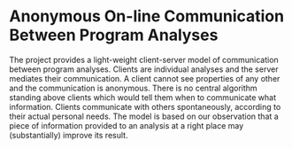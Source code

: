 Anonymous On-line Communication Between Program Analyses
========================================================

The project provides a light-weight client-server model of communication
between program analyses. Clients are individual analyses and
the server mediates their communication. A client cannot see properties
of any other and the communication is anonymous. There is no central
algorithm standing above clients which would tell them when to
communicate what information. Clients communicate with others spontaneously,
according to their actual personal needs. The model is based
on our observation that a piece of information provided to an analysis
at a right place may (substantially) improve its result.
